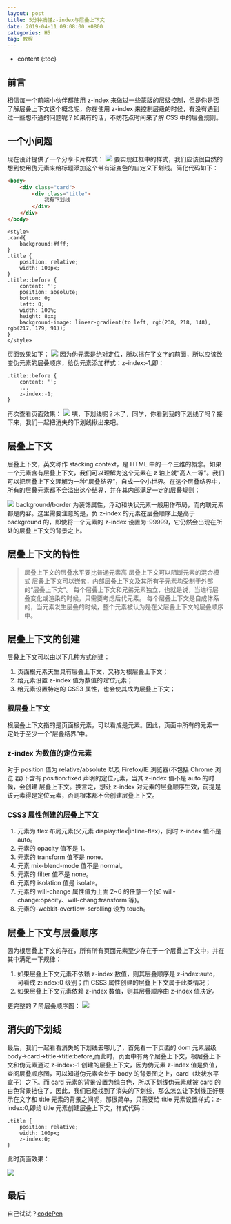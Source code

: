 ```yaml
---
layout: post
title: 5分钟搞懂z-index与层叠上下文
date: 2019-04-11 09:08:00 +0800
categories: H5
tag: 教程
---
```


-   content
    {:toc}

## 前言

相信每一个前端小伙伴都使用 z-index 来做过一些蒙版的层级控制，但是你是否了解层叠上下文这个概念呢，你在使用 z-index 来控制层级的时候，有没有遇到过一些想不通的问题呢？如果有的话，不妨花点时间来了解 CSS 中的层叠规则。

## 一个小问题

现在设计提供了一个分享卡片样式：
![](/styles/images/grammy-card.png)
要实现红框中的样式，我们应该很自然的想到使用伪元素来给标题添加这个带有渐变色的自定义下划线。简化代码如下：

```html
<body>
    <div class="card">
        <div class="title">
            我有下划线
        </div>
    </div>
</body>
```

```
<style>
.card{
    background:#fff;
}
.title {
    position: relative;
    width: 100px;
}
.title::before {
    content: '';
    position: absolute;
    bottom: 0;
    left: 0;
    width: 100%;
    height: 8px;
    background-image: linear-gradient(to left, rgb(238, 218, 148), rgb(217, 179, 91));
}
</style>

```

页面效果如下：
![](/styles/images/z-index-1.jpg)
因为伪元素是绝对定位，所以挡在了文字的前面，所以应该改变伪元素的层叠顺序，给伪元素添加样式：z-index:-1,即：

```
.title::before {
    content: '';
    ...
    z-index:-1;
}
```

再次查看页面效果：
![](/styles/images/z-index-2.jpg)
咦，下划线呢？木了，同学，你看到我的下划线了吗？接下来，我们一起把消失的下划线揪出来吧。

## 层叠上下文

层叠上下文，英文称作 stacking context，是 HTML 中的一个三维的概念。如果一个元素含有层叠上下文，我们可以理解为这个元素在 z 轴上就“高人一等”。我们可以把层叠上下文理解为一种“层叠结界”，自成一个小世界。在这个层叠结界中，所有的层叠元素都不会溢出这个结界，并在其内部满足一定的层叠规则：

![](/styles/images/stack-rule.jpg)
background/border 为装饰属性，浮动和块状元素一般用作布局，而内联元素都是内容。这里需要注意的是，负 z-index 的元素在层叠顺序上是高于 background 的，即使将一个元素的 z-index 设置为-99999，它仍然会出现在所处的层叠上下文的背景之上。

## 层叠上下文的特性

> 层叠上下文的层叠水平要比普通元素高
> 层叠上下文可以阻断元素的混合模式
> 层叠上下文可以嵌套，内部层叠上下文及其所有子元素均受制于外部的“层叠上下文”。
> 每个层叠上下文和兄弟元素独立，也就是说，当进行层叠变化或渲染的时候，只需要考虑后代元素。
> 每个层叠上下文是自成体系的，当元素发生层叠的时候，整个元素被认为是在父层叠上下文的层叠顺序中。

## 层叠上下文的创建

层叠上下文可以由以下几种方式创建：

1. 页面根元素天生具有层叠上下文，又称为根层叠上下文；
2. 给元素设置 z-index 值为数值的*定位*元素；
3. 给元素设置特定的 CSS3 属性，也会使其成为层叠上下文；

### 根层叠上下文

根层叠上下文指的是页面根元素，可以看成是<html>元素。因此，页面中所有的元素一 定处于至少一个“层叠结界”中。

### z-index 为数值的定位元素

对于 position 值为 relative/absolute 以及 Firefox/IE 浏览器(不包括 Chrome 浏览 器)下含有 position:fixed 声明的定位元素，当其 z-index 值不是 auto 的时候，会创建 层叠上下文。换言之，想让 z-index 对元素的层叠顺序生效，前提是该元素得是定位元素，否则根本都不会创建层叠上下文。

### CSS3 属性创建的层叠上下文

1. 元素为 flex 布局元素(父元素 display:flex|inline-flex)，同时 z-index 值不是 auto。
2. 元素的 opacity 值不是 1。
3. 元素的 transform 值不是 none。
4. 元素 mix-blend-mode 值不是 normal。
5. 元素的 filter 值不是 none。
6. 元素的 isolation 值是 isolate。
7. 元素的 will-change 属性值为上面 2~6 的任意一个(如 will-change:opacity、will-chang:transform 等)。
8. 元素的-webkit-overflow-scrolling 设为 touch。

## 层叠上下文与层叠顺序

因为根层叠上下文的存在，所有所有页面元素至少存在于一个层叠上下文中，并在其中满足一下规律：

1. 如果层叠上下文元素不依赖 z-index 数值，则其层叠顺序是 z-index:auto，可看成 z:index:0 级别；由 CSS3 属性创建的层叠上下文属于此类情况；
2. 如果层叠上下文元素依赖 z-index 数值，则其层叠顺序由 z-index 值决定。

更完整的 7 阶层叠顺序图：
![](/styles/images/stack-rule-1.jpg)

## 消失的下划线

最后，我们一起看看消失的下划线去哪儿了，首先看一下页面的 dom 元素层级 body->card->title->title:before,而此时，页面中有两个层叠上下文，根层叠上下文和伪元素通过 z-index:-1 创建的层叠上下文，因为伪元素 z-index 值是负值，查阅层叠顺序图，可以知道伪元素会处于 body 的背景图之上，card（块状水平盒子）之下。而 card 元素的背景设置为纯白色，所以下划线伪元素就被 card 的白色背景挡住了，因此，我们已经找到了消失的下划线，那么怎么让下划线正好展示在文字和 title 元素的背景之间呢，那很简单，只需要给 title 元素设置样式：z-index:0,即给 title 元素创建层叠上下文，样式代码：

```
.title {
    position: relative;
    width: 100px;
    z-index:0;
}
```

此时页面效果：

![](/styles/images/z-index-3.jpg)

## 最后

自己试试？[codePen](https://codepen.io/viewerw/pen/zXEavq)
